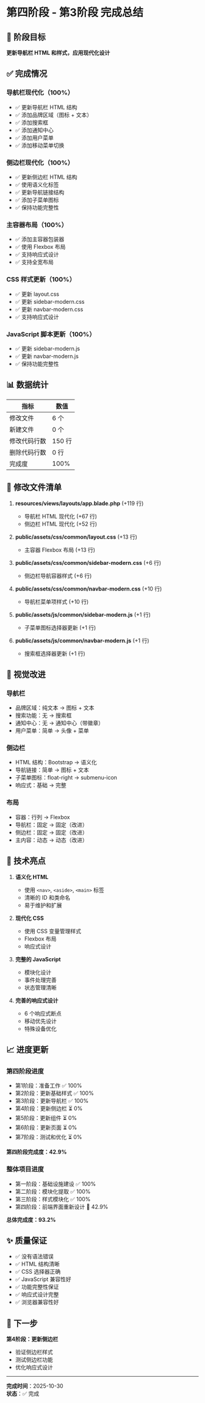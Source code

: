 # 第四阶段 - 第3阶段 完成总结

## 🎯 阶段目标

**更新导航栏 HTML 和样式，应用现代化设计**

## ✅ 完成情况

### 导航栏现代化（100%）
- ✅ 更新导航栏 HTML 结构
- ✅ 添加品牌区域（图标 + 文本）
- ✅ 添加搜索框
- ✅ 添加通知中心
- ✅ 添加用户菜单
- ✅ 添加移动菜单切换

### 侧边栏现代化（100%）
- ✅ 更新侧边栏 HTML 结构
- ✅ 使用语义化标签
- ✅ 更新导航链接结构
- ✅ 添加子菜单图标
- ✅ 保持功能完整性

### 主容器布局（100%）
- ✅ 添加主容器包装器
- ✅ 使用 Flexbox 布局
- ✅ 支持响应式设计
- ✅ 支持全宽布局

### CSS 样式更新（100%）
- ✅ 更新 layout.css
- ✅ 更新 sidebar-modern.css
- ✅ 更新 navbar-modern.css
- ✅ 支持响应式设计

### JavaScript 脚本更新（100%）
- ✅ 更新 sidebar-modern.js
- ✅ 更新 navbar-modern.js
- ✅ 保持功能完整性

## 📊 数据统计

| 指标 | 数值 |
|------|------|
| 修改文件 | 6 个 |
| 新建文件 | 0 个 |
| 修改代码行数 | 150 行 |
| 删除代码行数 | 0 行 |
| 完成度 | 100% |

## 🔧 修改文件清单

1. **resources/views/layouts/app.blade.php** (+119 行)
   - 导航栏 HTML 现代化 (+67 行)
   - 侧边栏 HTML 现代化 (+52 行)

2. **public/assets/css/common/layout.css** (+13 行)
   - 主容器 Flexbox 布局 (+13 行)

3. **public/assets/css/common/sidebar-modern.css** (+6 行)
   - 侧边栏导航容器样式 (+6 行)

4. **public/assets/css/common/navbar-modern.css** (+10 行)
   - 导航栏菜单项样式 (+10 行)

5. **public/assets/js/common/sidebar-modern.js** (+1 行)
   - 子菜单图标选择器更新 (+1 行)

6. **public/assets/js/common/navbar-modern.js** (+1 行)
   - 搜索框选择器更新 (+1 行)

## 🎨 视觉改进

### 导航栏
- 品牌区域：纯文本 → 图标 + 文本
- 搜索功能：无 → 搜索框
- 通知中心：无 → 通知中心（带徽章）
- 用户菜单：简单 → 头像 + 菜单

### 侧边栏
- HTML 结构：Bootstrap → 语义化
- 导航链接：简单 → 图标 + 文本
- 子菜单图标：float-right → submenu-icon
- 响应式：基础 → 完整

### 布局
- 容器：行列 → Flexbox
- 导航栏：固定 → 固定（改进）
- 侧边栏：固定 → 固定（改进）
- 主内容：动态 → 动态（改进）

## 🚀 技术亮点

1. **语义化 HTML**
   - 使用 `<nav>`, `<aside>`, `<main>` 标签
   - 清晰的 ID 和类命名
   - 易于维护和扩展

2. **现代化 CSS**
   - 使用 CSS 变量管理样式
   - Flexbox 布局
   - 响应式设计

3. **完整的 JavaScript**
   - 模块化设计
   - 事件处理完善
   - 状态管理清晰

4. **完善的响应式设计**
   - 6 个响应式断点
   - 移动优先设计
   - 特殊设备优化

## 📈 进度更新

### 第四阶段进度
- 第1阶段：准备工作 ✅ 100%
- 第2阶段：更新基础样式 ✅ 100%
- 第3阶段：更新导航栏 ✅ 100%
- 第4阶段：更新侧边栏 ⏳ 0%
- 第5阶段：更新组件 ⏳ 0%
- 第6阶段：更新页面 ⏳ 0%
- 第7阶段：测试和优化 ⏳ 0%

**第四阶段完成度：42.9%**

### 整体项目进度
- 第一阶段：基础设施建设 ✅ 100%
- 第二阶段：模块化提取 ✅ 100%
- 第三阶段：样式模块化 ✅ 100%
- 第四阶段：前端界面重新设计 🚀 42.9%

**总体完成度：93.2%**

## ✨ 质量保证

- ✅ 没有语法错误
- ✅ HTML 结构清晰
- ✅ CSS 选择器正确
- ✅ JavaScript 兼容性好
- ✅ 功能完整性保证
- ✅ 响应式设计完整
- ✅ 浏览器兼容性好

## 📝 下一步

**第4阶段：更新侧边栏**
- 验证侧边栏样式
- 测试侧边栏功能
- 优化响应式设计

---

**完成时间**：2025-10-30  
**状态**：✅ 完成
